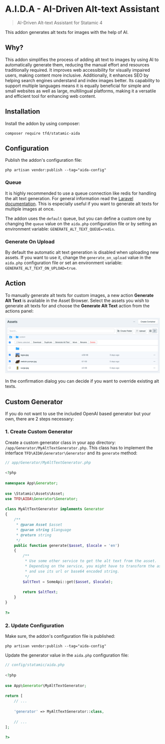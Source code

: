 # A.I.D.A - AI-Driven Alt-text Assistant

> AI-Driven Alt-text Assistant for Statamic 4

This addon generates alt texts for images with the help of AI.

## Why?

This addon simplifies the process of adding alt text to images by using AI to automatically generate them, reducing the manual effort and resources traditionally required. It improves web accessibility for visually impaired users, making content more inclusive. Additionally, it enhances SEO by helping search engines understand and index images better. Its capability to support multiple languages means it is equally beneficial for simple and small websites as well as large, multilingual platforms, making it a versatile and efficient tool for enhancing web content.

## Installation

Install the addon by using composer:

`composer require tfd/statamic-aida`

## Configuration

Publish the addon's configuration file:

`php artisan vendor:publish --tag="aida-config"`

### Queue

It is highly recommended to use a queue connection like redis for handling the alt text generation. For general information read the [Laravel documentation](https://laravel.com/docs/queues). This is especially useful if you want to generate alt texts for multiple images at once.

The addon uses the `default` queue, but you can define a custom one by changing the `queue` value on the `aida.php` configuration file or by setting an environment variable: `GENERATE_ALT_TEXT_QUEUE=redis`.

### Generate On Upload

By default the automatic alt text generation is disabled when uploading new assets. If you want to use it, change the `generate_on_upload` value in the `aida.php` configuration file or set an environment variable: `GENERATE_ALT_TEXT_ON_UPLOAD=true`.

## Action

To manually generate alt texts for custom images, a new action **Generate Alt Text** is available in the Asset Browser. Select the assets you wish to generate alt texts for and choose the **Generate Alt Text** action from the actions panel:

![Screenshot](./docs/action.png)

In the confirmation dialog you can decide if you want to override existing alt texts.

## Custom Generator

If you do not want to use the included OpenAI based generator but your own, there are 2 steps necessary:

### 1. Create Custom Generator

Create a custom generator class in your app directory: `/app/Generator/MyAltTextGenerator.php`. This class has to implement the interface `TFD\AIDA\Generator\Generator` and its `generate` method:

```php
// app/Generator/MyAltTextGenerator.php

<?php

namespace App\Generator;

use \Statamic\Assets\Asset;
use TFD\AIDA\Generator\Generator;

class MyAltTextGenerator implements Generator
{
    /**
     * @param Asset $asset
     * @param string $language
     * @return string
     */
    public function generate($asset, $locale = 'en')
    {
        /**
         * Use some other service to get the alt text from the asset.
         * Depending on the service, you might have to transform the asset object
         * and use its url or base64 encoded string.
         */
        $altText = SomeApi::get($asset, $locale);

        return $altText;
    }
}

?>
```

### 2. Update Configuration

Make sure, the addon's configuration file is published:

`php artisan vendor:publish --tag="aida-config"`

Update the generator value in the `aida.php` configuration file:

```php
// config/statamic/aida.php

<?php

use App\Generator\MyAltTextGenerator;

return [
    // ...

    'generator' => MyAltTextGenerator::class,

    // ...
];

?>
```
